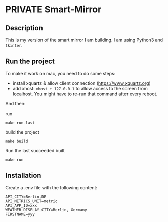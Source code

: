 PRIVATE Smart-Mirror
===

Description
---
This is my version of the smart mirror I am building. I am using Python3 and `tkinter`.

Run the project
---

To make it work on mac, you need to do some steps:
- install xquartz & allow client connection (https://www.xquartz.org)
- add xhost: `xhost + 127.0.0.1` to allow access to the screen from localhost. You might have to re-run that command after every reboot.

And then:

run
```
make run-last
```

build the project

```
make build
```

Run the last succeeded built

```
make run
```

Installation
---

Create a .env file with the following content:

```
API_CITY=Berlin,DE
API_METRICS_UNIT=metric
API_APP_ID=xxx
WEATHER_DISPLAY_CITY=Berlin, Germany
FIRSTNAME=yyy
```